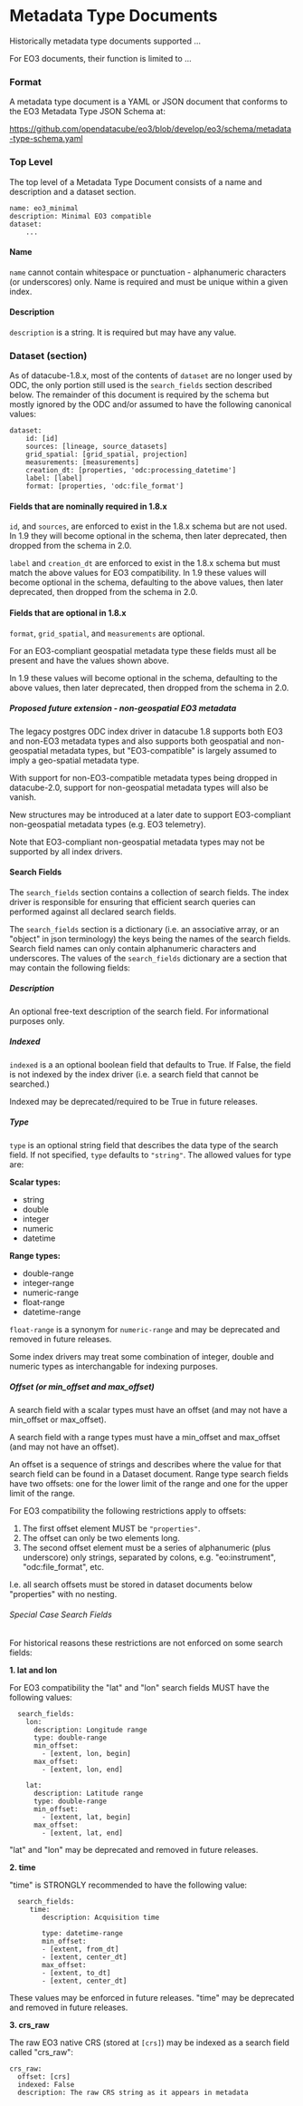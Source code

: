 # Metadata Type Documents

Historically metadata type documents supported ...

For EO3 documents, their function is limited to ...

### Format

A metadata type document is a YAML or JSON document that conforms to the
EO3 Metadata Type JSON Schema at:

https://github.com/opendatacube/eo3/blob/develop/eo3/schema/metadata-type-schema.yaml

### Top Level

The top level of a Metadata Type Document consists of a name and description and a dataset
section.
```
name: eo3_minimal
description: Minimal EO3 compatible
dataset:
    ...
```

#### Name
`name` cannot contain whitespace or punctuation - alphanumeric characters (or underscores)
only.  Name is required and must be unique within a given index.

#### Description
`description` is a string. It is required but may have any value.

### Dataset (section)

As of datacube-1.8.x, most of the contents of `dataset` are no longer used by ODC, the only portion
still used is the `search_fields` section described below.  The remainder of this document is
required by the schema but mostly ignored by the ODC and/or assumed to have the following
canonical values:

```
dataset:
    id: [id]
    sources: [lineage, source_datasets]
    grid_spatial: [grid_spatial, projection]
    measurements: [measurements]
    creation_dt: [properties, 'odc:processing_datetime']
    label: [label]
    format: [properties, 'odc:file_format']
```

#### Fields that are nominally required in 1.8.x

`id`, and `sources`, are enforced to exist in the 1.8.x schema but are not used.  In 1.9 they
will become optional in the schema, then later deprecated, then dropped from the schema in 2.0.

`label` and `creation_dt` are enforced to exist in the 1.8.x schema but must match the above
values for EO3 compatibility. In 1.9 these values will become optional in the schema, defaulting
to the above values, then later deprecated, then dropped from the schema in 2.0.

#### Fields that are optional in 1.8.x

`format`, `grid_spatial`, and `measurements` are optional.

For an EO3-compliant geospatial metadata type these fields must all be present and have the values shown above.

In 1.9 these values will become optional in the schema, defaulting
to the above values, then later deprecated, then dropped from the schema in 2.0.

##### Proposed future extension - non-geospatial EO3 metadata

The legacy postgres ODC index driver in datacube 1.8 supports both EO3 and non-EO3 metadata types and also
supports both geospatial and non-geospatial metadata types, but "EO3-compatible" is largely assumed to
imply a geo-spatial metadata type.

With support for non-EO3-compatible metadata types being dropped in datacube-2.0, support for non-geospatial metadata
types will also be vanish.

New structures may be introduced at a later date to support EO3-compliant non-geospatial metadata types
(e.g. EO3 telemetry).

Note that EO3-compliant non-geospatial metadata types may not be supported by all index drivers.

#### Search Fields

The `search_fields` section contains a collection of search fields.  The index driver is responsible for ensuring that
efficient search queries can performed against all declared search fields.

The `search_fields` section is a dictionary (i.e. an associative array, or an "object" in json terminology) the keys
being the names of the search fields. Search field names can only contain alphanumeric characters and underscores.
The values of the `search_fields` dictionary are a section that may contain the following fields:

##### Description

An optional free-text description of the search field.  For informational purposes only.

##### Indexed

`indexed` is a an optional boolean field that defaults to True.  If False, the field is not indexed by the index
driver (i.e. a search field that cannot be searched.)

Indexed may be deprecated/required to be True in future releases.

##### Type

`type` is an optional string field that describes the data type of the search field.  If not specified, `type` defaults
to `"string"`.   The allowed values for type are:

**Scalar types:**
- string
- double
- integer
- numeric
- datetime

**Range types:**
- double-range
- integer-range
- numeric-range
- float-range
- datetime-range

`float-range` is a synonym for `numeric-range` and may be deprecated and removed in future releases.

Some index drivers may treat some combination of integer, double and numeric types as interchangable
for indexing purposes.

##### Offset (or min_offset and max_offset)

A search field with a scalar types must have an offset (and may not have a min_offset or max_offset).

A search field with a range types must have a min_offset and max_offset (and may not have an offset).

An offset is a sequence of strings and describes where the value for that search field can be found in
a Dataset document.  Range type search fields have two offsets: one for the lower limit of the range and
one for the upper limit of the range.

For EO3 compatibility the following restrictions apply to offsets:

1. The first offset element MUST be `"properties"`.
2. The offset can only be two elements long.
3. The second offset element must be a series of alphanumeric (plus underscore) only strings, separated
   by colons, e.g. "eo:instrument", "odc:file_format", etc.

I.e. all search offsets must be stored in dataset documents below "properties" with no nesting.

###### Special Case Search Fields

For historical reasons these restrictions are not enforced on some search fields:

**1. lat and lon**

For EO3 compatibility the "lat" and "lon" search fields MUST have the following values:

```
  search_fields:
    lon:
      description: Longitude range
      type: double-range
      min_offset:
        - [extent, lon, begin]
      max_offset:
        - [extent, lon, end]

    lat:
      description: Latitude range
      type: double-range
      min_offset:
        - [extent, lat, begin]
      max_offset:
        - [extent, lat, end]
```

"lat" and "lon" may be deprecated and removed in future releases.

**2. time**

"time" is STRONGLY recommended to have the following value:

```
  search_fields:
     time:
        description: Acquisition time

        type: datetime-range
        min_offset:
        - [extent, from_dt]
        - [extent, center_dt]
        max_offset:
        - [extent, to_dt]
        - [extent, center_dt]

```

These values may be enforced in future releases.  "time" may be deprecated and removed in future releases.

**3. crs_raw**

The raw EO3 native CRS (stored at `[crs]`) may be indexed as a search field called "crs_raw":

```
crs_raw:
  offset: [crs]
  indexed: False
  description: The raw CRS string as it appears in metadata
```
